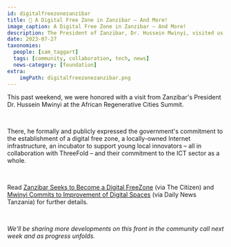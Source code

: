 ```yaml
---
id: digitalfreezonezanzibar
title: 📣 A Digital Free Zone in Zanzibar – And More!
image_caption: A Digital Free Zone in Zanzibar – And More!
description: The President of Zanzibar, Dr. Hussein Mwinyi, visited us this weekend to publicly share our collaborations.
date: 2023-07-27
taxonomies:
  people: [sam_taggart]
  tags: [community, collaboration, tech, news]
  news-category: [foundation]
extra:
    imgPath: digitalfreezonezanzibar.png
---
```


This past weekend, we were honored with a visit from Zanzibar's President Dr. Hussein Mwinyi at the African Regenerative Cities Summit.

<br/>

There, he formally and publicly expressed the government's commitment to the establishment of a digital free zone, a locally-owned Internet infrastructure, an incubator to support young local innovators – all in collaboration with ThreeFold – and their commitment to the ICT sector as a whole.

<br/>

Read [Zanzibar Seeks to Become a Digital FreeZone](https://www.thecitizen.co.tz/tanzania/zanzibar/zanzibar-seeks-to-become-digital-freezone--4316150) (via The Citizen) and [Mwinyi Commits to Improvement of Digital Spaces](https://dailynews.co.tz/mwinyi-commits-to-improvement-of-digital-spaces/) (via Daily News Tanzania) for further details.

<br/>

*We'll be sharing more developments on this front in the community call next week and as progress unfolds.*